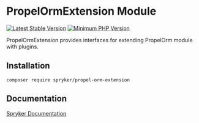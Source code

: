 # PropelOrmExtension Module
[![Latest Stable Version](https://poser.pugx.org/spryker/propel-orm-extension/v/stable.svg)](https://packagist.org/packages/spryker/propel-orm-extension)
[![Minimum PHP Version](https://img.shields.io/badge/php-%3E%3D%208.0-8892BF.svg)](https://php.net/)

PropelOrmExtension provides interfaces for extending PropelOrm module with plugins.

## Installation

```
composer require spryker/propel-orm-extension
```

## Documentation

[Spryker Documentation](https://docs.spryker.com)
